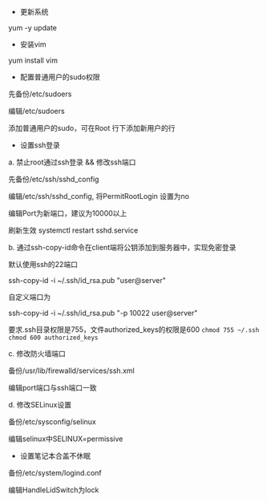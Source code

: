 * 更新系统

yum -y update

* 安装vim

yum install vim

* 配置普通用户的sudo权限

先备份/etc/sudoers

编辑/etc/sudoers

添加普通用户的sudo，可在Root 行下添加新用户的行

* 设置ssh登录

a. 禁止root通过ssh登录 && 修改ssh端口

先备份/etc/ssh/sshd\_config

编辑/etc/ssh/sshd\_config, 将PermitRootLogin 设置为no

编辑Port为新端口，建议为10000以上

刷新生效 systemctl restart sshd.service


b. 通过ssh-copy-id命令在client端将公钥添加到服务器中，实现免密登录

默认使用ssh的22端口

ssh-copy-id -i ~/.ssh/id_rsa.pub "user@server"

自定义端口为

ssh-copy-id -i ~/.ssh/id_rsa.pub "-p 10022 user@server"

要求.ssh目录权限是755，文件authorized_keys的权限是600
`chmod 755 ~/.ssh`
`chmod 600 authorized_keys`

c. 修改防火墙端口

备份/usr/lib/firewalld/services/ssh.xml

编辑port端口与ssh端口一致

d. 修改SELinux设置

备份/etc/sysconfig/selinux

编辑selinux中SELINUX=permissive

* 设置笔记本合盖不休眠

备份/etc/system/logind.conf

编辑HandleLidSwitch为lock

